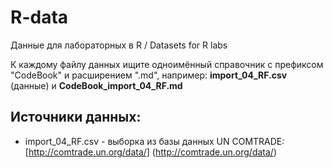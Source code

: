 # R-data
Данные для лабораторных в R / Datasets for R labs

К каждому файлу данных ищите одноимённый справочник с префиксом "CodeBook" и расширением ".md", например: **import_04_RF.csv** (данные) и **CodeBook_import_04_RF.md** 

## Источники данных:
 * import_04_RF.csv - выборка из базы данных UN COMTRADE: [http://comtrade.un.org/data/] (http://comtrade.un.org/data/)
